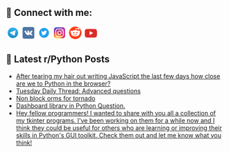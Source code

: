 ## 🔎 Connect with me:
[<img src="https://github.com/bullbesh/bullbesh/blob/main/images/Telegram.png" width="32" height="32" />](https://t.me/bullbesh)
[<img src="https://github.com/bullbesh/bullbesh/blob/main/images/VK.png" width="32" height="32" />](https://vk.com/bullbesh)
[<img src="https://github.com/bullbesh/bullbesh/blob/main/images/Twitter.png" width="32" height="32" />](https://twitter.com/bullbesh1)
[<img src="https://github.com/bullbesh/bullbesh/blob/main/images/Instagram.png" width="32" height="32" />](https://www.instagram.com/bullbesh)
[<img src="https://github.com/bullbesh/bullbesh/blob/main/images/Reddit.png" width="32" height="32" />](https://www.reddit.com/user/bullbesh)
[<img src="https://github.com/bullbesh/bullbesh/blob/main/images/YouTube.png" width="32" height="32" />](https://www.youtube.com/channel/UCtfjRs6uzgq5mfm8S06WTcg)

## 📕 Latest r/Python Posts
<!-- BLOG-POST-LIST:START -->
- [After tearing my hair out writing JavaScript the last few days how close are we to Python in the browser?](https://www.reddit.com/r/Python/comments/13ccenx/after_tearing_my_hair_out_writing_javascript_the/)
- [Tuesday Daily Thread: Advanced questions](https://www.reddit.com/r/Python/comments/13c9b4a/tuesday_daily_thread_advanced_questions/)
- [Non block orms for tornado](https://www.reddit.com/r/Python/comments/13c94pi/non_block_orms_for_tornado/)
- [Dashboard library in Python Question.](https://www.reddit.com/r/Python/comments/13c8bpt/dashboard_library_in_python_question/)
- [Hey fellow programmers! I wanted to share with you all a collection of my tkinter programs. I&#39;ve been working on them for a while now and I think they could be useful for others who are learning or improving their skills in Python&#39;s GUI toolkit. Check them out and let me know what you think!](https://www.reddit.com/r/Python/comments/13c617l/hey_fellow_programmers_i_wanted_to_share_with_you/)
<!-- BLOG-POST-LIST:END -->
